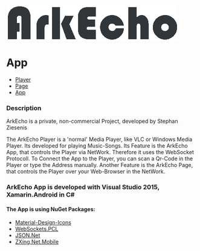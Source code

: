 ![Logo](app/app/Resources/drawable/arkecho_logo_whole_dark.png)

# App

- [Player](https://github.com/stephan-z/arkecho_player)
- [Page](https://github.com/stephan-z/arkecho_page)
- [App](https://github.com/stephan-z/arkecho_app)

### Description
ArkEcho is a private, non-commercial Project, developed by Stephan Ziesenis

The ArkEcho Player is a 'normal' Media Player, like VLC or Windows Media Player. Its developed for playing Music-Songs.
Its Feature is the ArkEcho App, that controls the Player via NetWork. Therefore it uses the WebSocket Protocoll.
To Connect the App to the Player, you can scan a Qr-Code in the Player or type the Address manually.
Another Feature is the ArkEcho Page, that controls the Player over your Web-Browser in the NetWork.

### ArkEcho App is developed with Visual Studio 2015, Xamarin.Android in C# #
#### The App is using NuGet Packages: 
- [Material-Design-Icons](https://github.com/google/material-design-icons)
- [WebSockets.PCL](https://github.com/NVentimiglia/Websockets.PCL)
- [JSON.Net](https://github.com/JamesNK/Newtonsoft.Json)
- [ZXing.Net.Mobile](https://github.com/Redth/ZXing.Net.Mobile)
